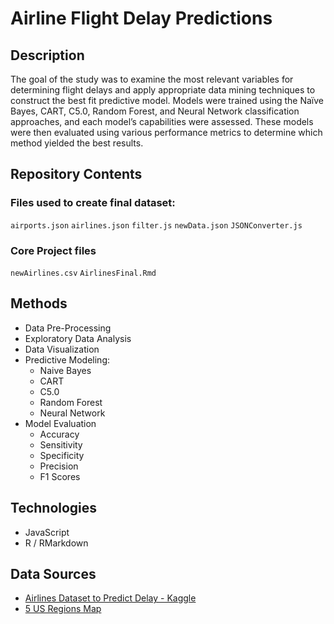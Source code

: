 # Airline Flight Delay Predictions

## Description

The goal of the study was to examine the most relevant variables for determining flight
delays and apply appropriate data mining techniques to construct the best fit predictive model.
Models were trained using the Naïve Bayes, CART, C5.0, Random Forest, and Neural Network
classification approaches, and each model’s capabilities were assessed. These models were then
evaluated using various performance metrics to determine which method yielded the best
results.

## Repository Contents

### Files used to create final dataset:

`airports.json`
`airlines.json`
`filter.js`
`newData.json`
`JSONConverter.js`

### Core Project files

`newAirlines.csv`
`AirlinesFinal.Rmd`

## Methods

- Data Pre-Processing
- Exploratory Data Analysis
- Data Visualization
- Predictive Modeling:
  - Naive Bayes
  - CART
  - C5.0
  - Random Forest
  - Neural Network
- Model Evaluation
  - Accuracy
  - Sensitivity
  - Specificity
  - Precision
  - F1 Scores

## Technologies

- JavaScript
- R / RMarkdown

## Data Sources

- [Airlines Dataset to Predict Delay - Kaggle](https://www.kaggle.com/datasets/jimschacko/airlines-dataset-to-predict-a-delay?select=Airlines.csv)
- [5 US Regions Map](https://www.mappr.co/political-maps/us-regions-map/)
